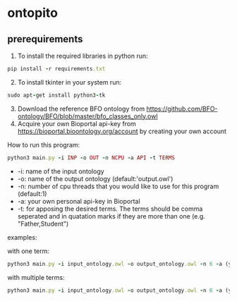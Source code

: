# ontopito

## prerequirements

1. To install the required libraries in python run:
```ruby
pip install -r requirements.txt
```
2. To install tkinter in your system run:
```ruby
sudo apt-get install python3-tk
```
3. Download the reference BFO ontology from https://github.com/BFO-ontology/BFO/blob/master/bfo_classes_only.owl 
4. Acquire your own Bioportal api-key from https://bioportal.bioontology.org/account by creating your own account

How to run this program:
```ruby
python3 main.py -i INP -o OUT -n NCPU -a API -t TERMS
```

- \-i: name of the input ontology
- \-o: name of the output ontology (default:'output.owl')
- \-n: number of cpu threads that you would like to use for this program (default:1)
- \-a: your own personal api-key in Bioportal
- \-t: for apposing the desired terms. The terms should be comma seperated and in quatation marks if they are more than one (e.g. "Father,Student")

examples:

with one term:
```ruby
python3 main.py -i input_ontology.owl -o output_ontology.owl -n 6 -a (your api-key) -t Human
```
with multiple terms:

```ruby
python3 main.py -i input_ontology.owl -o output_ontology.owl -n 6 -a (your api-key) -t "Father,Student"
```
